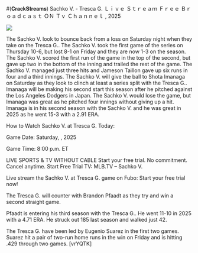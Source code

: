 #(𝐂𝐫𝐚𝐜𝐤𝐒𝐭𝐫𝐞𝐚𝐦𝐬) Sachko V. - Tresca G. Ｌｉｖｅ Ｓｔｒｅａｍ Ｆｒｅｅ Ｂｒｏａｄｃａｓｔ ＯＮ Ｔｖ Ｃｈａｎｎｅｌ , 2025  
  
  
[![](https://i.imgur.com/qSNzIqt.png)](https://movie.rssnews.media/bufohPIcO.php)  
  
The Sachko V. look to bounce back from a loss on Saturday night when they take on the Tresca G.. The Sachko V. took the first game of the series on Thursday 10-6, but lost 8-1 on Friday and they are now 1-3 on the season. The Sachko V. scored the first run of the game in the top of the second, but gave up two in the bottom of the inning and trailed the rest of the game. The Sachko V. managed just three hits and Jameson Taillon gave up six runs in four and a third innings. The Sachko V. will give the ball to Shota Imanaga on Saturday as they look to clinch at least a series split with the Tresca G.. Imanaga will be making his second start this season after he pitched against the Los Angeles Dodgers in Japan. The Sachko V. would lose the game, but Imanaga was great as he pitched four innings without giving up a hit. Imanaga is in his second season with the Sachko V. and he was great in 2025 as he went 15-3 with a 2.91 ERA.

How to Watch Sachko V. at Tresca G. Today:

Game Date: Saturday, , 2025

Game Time: 8:00 p.m. ET

LIVE SPORTS & TV WITHOUT CABLE
Start your free trial. No commitment. Cancel anytime.
Start Free Trial
TV: MLB.TV – Sachko V.

Live stream the Sachko V. at Tresca G. game on Fubo: Start your free trial now!

The Tresca G. will counter with Brandon Pfaadt as they try and win a second straight game.

Pfaadt is entering his third season with the Tresca G.. He went 11-10 in 2025 with a 4.71 ERA. He struck out 185 last season and walked just 42.

The Tresca G. have been led by Eugenio Suarez in the first two games. Suarez hit a pair of two-run home runs in the win on Friday and is hitting .429 through two games. [vrYQTK]